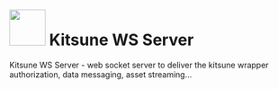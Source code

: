 <h1><img height="64px" src="../../kitsune.ico" width="64px"/> Kitsune WS Server</h1>
Kitsune WS Server - web socket server to deliver the kitsune wrapper authorization, data messaging, asset streaming...
